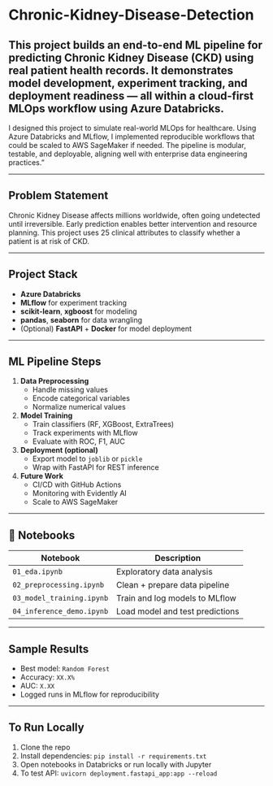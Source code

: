 # Chronic-Kidney-Disease-Detection

This project builds an end-to-end ML pipeline for predicting **Chronic Kidney Disease (CKD)** using real patient health records. It demonstrates model development, experiment tracking, and deployment readiness — all within a **cloud-first MLOps workflow using Azure Databricks**.
---
I designed this project to simulate real-world MLOps for healthcare. Using Azure Databricks and MLflow, I implemented reproducible workflows that could be scaled to AWS SageMaker if needed. The pipeline is modular, testable, and deployable, aligning well with enterprise data engineering practices.”

---

## Problem Statement

Chronic Kidney Disease affects millions worldwide, often going undetected until irreversible. Early prediction enables better intervention and resource planning. This project uses 25 clinical attributes to classify whether a patient is at risk of CKD.

---

## Project Stack

- **Azure Databricks**
- **MLflow** for experiment tracking
- **scikit-learn**, **xgboost** for modeling
- **pandas**, **seaborn** for data wrangling
- (Optional) **FastAPI** + **Docker** for model deployment

---

## ML Pipeline Steps

1. **Data Preprocessing**
   - Handle missing values
   - Encode categorical variables
   - Normalize numerical values
2. **Model Training**
   - Train classifiers (RF, XGBoost, ExtraTrees)
   - Track experiments with MLflow
   - Evaluate with ROC, F1, AUC
3. **Deployment (optional)**
   - Export model to `joblib` or `pickle`
   - Wrap with FastAPI for REST inference
4. **Future Work**
   - CI/CD with GitHub Actions
   - Monitoring with Evidently AI
   - Scale to AWS SageMaker

---

## 📁 Notebooks

| Notebook | Description |
|----------|-------------|
| `01_eda.ipynb` | Exploratory data analysis |
| `02_preprocessing.ipynb` | Clean + prepare data pipeline |
| `03_model_training.ipynb` | Train and log models to MLflow |
| `04_inference_demo.ipynb` | Load model and test predictions |

---

## Sample Results

- Best model: `Random Forest`
- Accuracy: `XX.X%`
- AUC: `X.XX`
- Logged runs in MLflow for reproducibility

---

## To Run Locally

1. Clone the repo
2. Install dependencies: `pip install -r requirements.txt`
3. Open notebooks in Databricks or run locally with Jupyter
4. To test API: `uvicorn deployment.fastapi_app:app --reload`


